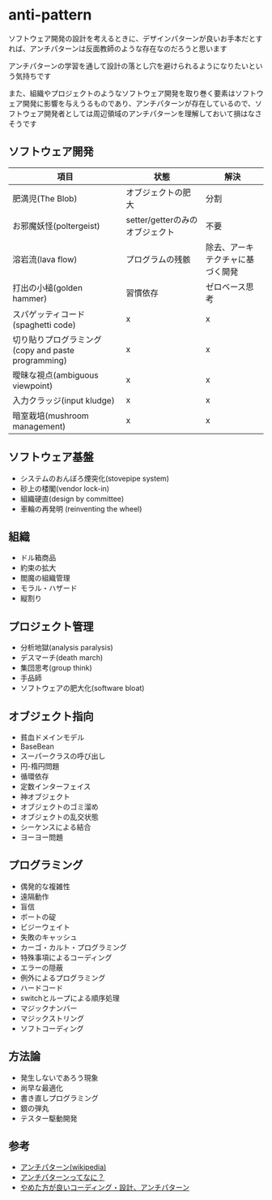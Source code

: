 # anti-pattern

ソフトウェア開発の設計を考えるときに、デザインパターンが良いお手本だとすれば、アンチパターンは反面教師のような存在なのだろうと思います

アンチパターンの学習を通して設計の落とし穴を避けられるようになりたいという気持ちです

また、組織やプロジェクトのようなソフトウェア開発を取り巻く要素はソフトウェア開発に影響を与えうるものであり、アンチパターンが存在しているので、ソフトウェア開発者としては周辺領域のアンチパターンを理解しておいて損はなさそうです

## ソフトウェア開発

|  項目  |  状態  |  解決  |
| ---- | ---- | ---- |
|  肥満児(The Blob)  |  オブジェクトの肥大  |  分割  |
|  お邪魔妖怪(poltergeist)  |  setter/getterのみのオブジェクト  |  不要  |
|  溶岩流(lava flow)  |  プログラムの残骸  |  除去、アーキテクチャに基づく開発  |
|  打出の小槌(golden hammer)  |  習慣依存  |  ゼロベース思考  |
|  スパゲッティコード (spaghetti code)  |  x  |  x  |
|  切り貼りプログラミング(copy and paste programming)  |  x  |  x  |
|  曖昧な視点(ambiguous viewpoint)  |  x  |  x  |
|  入力クラッジ(input kludge)  |  x  |  x  |
|  暗室栽培(mushroom management)  |  x  |  x  |

## ソフトウェア基盤
- システムのおんぼろ煙突化(stovepipe system)
- 砂上の楼閣(vendor lock-in)
- 組織硬直(design by committee)
- 車輪の再発明 (reinventing the wheel)

## 組織
- ドル箱商品
- 約束の拡大
- 閻魔の組織管理
- モラル・ハザード
- 縦割り

## プロジェクト管理
- 分析地獄(analysis paralysis)
- デスマーチ(death march)
- 集団思考(group think)
- 手品師
- ソフトウェアの肥大化(software bloat)

## オブジェクト指向
- 貧血ドメインモデル
- BaseBean
- スーパークラスの呼び出し
- 円-楕円問題
- 循環依存
- 定数インターフェイス
- 神オブジェクト
- オブジェクトのゴミ溜め
- オブジェクトの乱交状態
- シーケンスによる結合
- ヨーヨー問題

## プログラミング
- 偶発的な複雑性
- 遠隔動作
- 盲信
- ボートの碇
- ビジーウェイト
- 失敗のキャッシュ
- カーゴ・カルト・プログラミング
- 特殊事項によるコーディング
- エラーの隠蔽
- 例外によるプログラミング
- ハードコード
- switchとループによる順序処理
- マジックナンバー
- マジックストリング
- ソフトコーディング

## 方法論
- 発生しないであろう現象
- 尚早な最適化
- 書き直しプログラミング
- 銀の弾丸
- テスター駆動開発

## 参考
- [アンチパターン(wikipedia)](https://ja.wikipedia.org/wiki/アンチパターン)
- [アンチパターンってなに？](https://thinkit.co.jp/article/929/1)
- [やめた方が良いコーディング・設計、アンチパターン](https://qiita.com/peutes/items/ad046baa2428b522a133)
